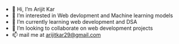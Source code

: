 - 👋 Hi, I’m Arijit Kar
- 👀 I’m interested in Web devlopment and Machine learning models 
- 🌱 I’m currently learning web development and DSA
- 💞️ I’m looking to collaborate on web development projects
- 📫 mail me at arijitkar29@gmail.com

<!---
Akar0987/Akar0987 is a ✨ special ✨ repository because its `README.md` (this file) appears on your GitHub profile.
You can click the Preview link to take a look at your changes.
--->
